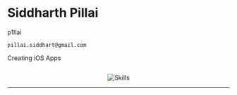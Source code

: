 # Siddharth Pillai 
p1llai

```
pillai.siddhart@gmail.com
```
Creating iOS Apps
```

```
<p align="center">
  <img src="https://skillicons.dev/icons?i=swift,c,cpp,html,css,js,python,mysql" alt="Skills">
</p>

---
